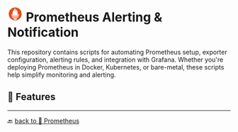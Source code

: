 # <img src="../../Assets/pics/icons8-prometheus-48.svg" width="35" alt="Prometheus Alerting and Notification"> Prometheus Alerting & Notification

This repository contains scripts for automating Prometheus setup, exporter configuration, alerting rules, and integration with Grafana. Whether you're deploying Prometheus in Docker, Kubernetes, or bare-metal, these scripts help simplify monitoring and alerting.

## 🚀 Features

---

🔙 [back to 📂 Prometheus](../)
